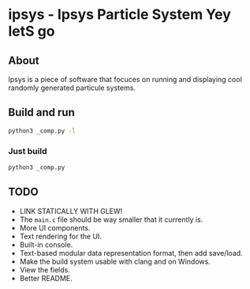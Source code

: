 
# ipsys - Ipsys Particle System Yey letS go

## About

Ipsys is a piece of software that focuces on running and displaying cool
randomly generated particule systems.

## Build and run

```sh
python3 _comp.py -l
```

### Just build

```sh
python3 _comp.py
```

## TODO

- LINK STATICALLY WITH GLEW!
- The `main.c` file should be way smaller that it currently is.
- More UI components.
- Text rendering for the UI.
- Built-in console.
- Text-based modular data representation format, then add save/load.
- Make the build system usable with clang and on Windows.
- View the fields.
- Better README.

